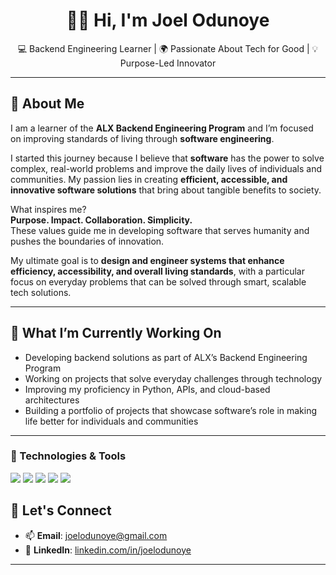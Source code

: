 <h1 align="center">👋🏽 Hi, I'm Joel Odunoye</h1>

<p align="center">
  💻 Backend Engineering Learner | 🌍 Passionate About Tech for Good | 💡 Purpose-Led Innovator
</p>

---

## 🚀 About Me

I am a learner of the **ALX Backend Engineering Program** and I’m focused on improving standards of living through **software engineering**.

I started this journey because I believe that **software** has the power to solve complex, real-world problems and improve the daily lives of individuals and communities. My passion lies in creating **efficient, accessible, and innovative software solutions** that bring about tangible benefits to society.

What inspires me?  
**Purpose. Impact. Collaboration. Simplicity.**  
These values guide me in developing software that serves humanity and pushes the boundaries of innovation.

My ultimate goal is to **design and engineer systems that enhance efficiency, accessibility, and overall living standards**, with a particular focus on everyday problems that can be solved through smart, scalable tech solutions.

---

## 💼 What I’m Currently Working On

- Developing backend solutions as part of ALX’s Backend Engineering Program  
- Working on projects that solve everyday challenges through technology  
- Improving my proficiency in Python, APIs, and cloud-based architectures  
- Building a portfolio of projects that showcase software’s role in making life better for individuals and communities

---

### 🧰 Technologies & Tools

<p>
  <img src="https://img.shields.io/badge/Python-3670A0?style=for-the-badge&logo=python&logoColor=white"/>
  <img src="https://img.shields.io/badge/Django-092E20?style=for-the-badge&logo=django&logoColor=white"/>
  <img src="https://img.shields.io/badge/PostgreSQL-316192?style=for-the-badge&logo=postgresql&logoColor=white"/>
  <img src="https://img.shields.io/badge/REST%20API-005571?style=for-the-badge"/>
  <img src="https://img.shields.io/badge/Docker-2496ED?style=for-the-badge&logo=docker&logoColor=white"/>
</p>


## 🔗 Let's Connect

- 📫 **Email**: joelodunoye@gmail.com  
- 💼 **LinkedIn**: [linkedin.com/in/joelodunoye](https://www.linkedin.com/in/joelodunoye/)  

---
